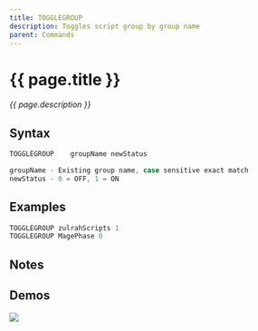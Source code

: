 ```yaml
---
title: TOGGLEGROUP
description: Toggles script group by group name
parent: Commands
---
```


# {{ page.title }}

_{{ page.description }}_

## Syntax

```java
TOGGLEGROUP    groupName newStatus 

groupName - Existing group name, case sensitive exact match
newStatus - 0 = OFF, 1 = ON

```

## Examples

```java
TOGGLEGROUP zulrahScripts 1
TOGGLEGROUP MagePhase 0
```

## Notes


## Demos

![](https://i.imgur.com/pHyDyn9.gif)

